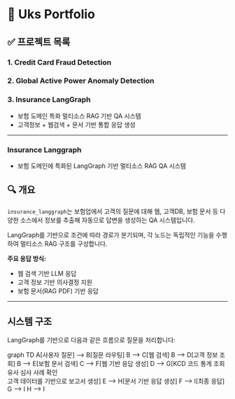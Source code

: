 # 📁 Uks Portfolio


## ✅ 프로젝트 목록

### 1. Credit Card Fraud Detection  

### 2. Global Active Power Anomaly Detection  

### 3. Insurance LangGraph  
- 보험 도메인 특화 멀티소스 RAG 기반 QA 시스템  
- 고객정보 + 웹검색 + 문서 기반 통합 응답 생성

---

### Insurance Langgraph  
- 보험 도메인에 특화된 LangGraph 기반 멀티소스 RAG QA 시스템

## 🔍 개요

`insurance_langgraph`는 보험업에서 고객의 질문에 대해 웹, 고객DB, 보험 문서 등 다양한 소스에서 정보를 추출해 자동으로 답변을 생성하는 QA 시스템입니다.

LangGraph를 기반으로 조건에 따라 경로가 분기되며, 각 노드는 독립적인 기능을 수행하여 멀티소스 RAG 구조를 구성합니다.

**주요 응답 방식:**
- 웹 검색 기반 LLM 응답  
- 고객 정보 기반 의사결정 지원
- 보험 문서(RAG PDF) 기반 응답

---

## 시스템 구조

LangGraph를 기반으로 다음과 같은 흐름으로 질문을 처리합니다:

graph TD
    A[사용자 질문] --> B[질문 라우팅]
    B --> C[웹 검색]
    B --> D[고객 정보 조회]
    B --> E[보험 문서 검색]
    C --> F[웹 기반 응답 생성]
    D --> G[KCD 코드 통계 조회<br>유사 심사 사례 확인<br>고객 데이터를 기반으로 보고서 생성]
    E --> H[문서 기반 응답 생성]
    F --> I[최종 응답]
    G --> I
    H --> I
